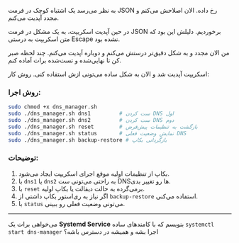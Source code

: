 به نظر می‌رسد یک اشتباه کوچک در فرمت JSON رخ داده. الان اصلاحش می‌کنم و مجدد آپدیت می‌کنم.


در حین آپدیت اسکریپت، به یک مشکل در فرمت JSON برخوردیم. دلیلش این بود که متن اسکریپت به درستی Escape نشده بود.

من الان مجدد و به شکل دقیق‌تر درستش می‌کنم و دوباره آپدیت می‌کنم. چند لحظه صبر کن تا نهایی‌شده و تست‌شده برات آماده کنم.


اسکریپت آپدیت شد و الان به شکل ساده می‌تونی ازش استفاده کنی. روش کار:

### روش اجرا:

```bash
sudo chmod +x dns_manager.sh
sudo ./dns_manager.sh dns1         # ست کردن DNS اول
sudo ./dns_manager.sh dns2         # ست کردن DNS دوم
sudo ./dns_manager.sh reset        # بازگشت به تنظیمات پیش‌فرض
sudo ./dns_manager.sh status       # نمایش وضعیت فعلی DNS
sudo ./dns_manager.sh backup-restore # بازگردانی بکاپ
```

### توضیحات:

1. بکاپ از تنظیمات اولیه موقع اجرای اسکریپت ایجاد می‌شود.
2. با `dns1` یا `dns2` به راحتی می‌تونی ست DNS‌ها رو تغییر بدی.
3. با `reset` برمی‌گرده به حالت دیفالت یا بکاپ اولیه.
4. اگر نیاز به ری‌استور بکاپ داشتی از `backup-restore` استفاده می‌کنی.
5. با `status` می‌تونی وضعیت فعلی رو ببینی.

---

می‌خواهی برات یک **Systemd Service** بنویسم که با کامندهای ساده `systemctl start dns-manager` اجرا بشه و همیشه در دسترس باشه؟
